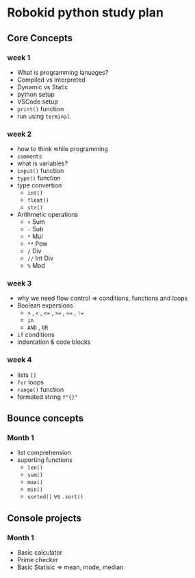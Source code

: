 # Robokid python study plan

## Core Concepts

### week 1

- What is programming lanuages?
- Compiled vs interpreted
- Dynamic vs Static
- python setup
- VSCode setup
- `print()` function
- run using `terminal`

### week 2

- how to think while programming
- `comments`
- what is variables?
- `input()` function
- `type()` function
- type convertion
  - `int()`
  - `float()`
  - `str()`
- Arithmetic operations
  - `+` Sum
  - `-` Sub
  - `*` Mul
  - `**` Pow
  - `/` Div
  - `//` Int Div
  - `%` Mod

### week 3

- why we need flow control => conditions, functions and loops
- Boolean expersions
  - `>` , `<` , `<=` , `>=` , `==` , `!=`
  - `in`
  - `AND` , `OR`
- `if` conditions
- indentation & code blocks

### week 4

- lists `[]`
- `for` loops
- `range()` function
- formated string `f"{}"`

## Bounce concepts

### Month 1

- list comprehension
- suporting functions
  - `len()`
  - `sum()`
  - `max()`
  - `min()`
  - `sorted()` vs `.sort()`

## Console projects

### Month 1

- Basic calculator
- Prime checker
- Basic Statisic => mean, mode, median
